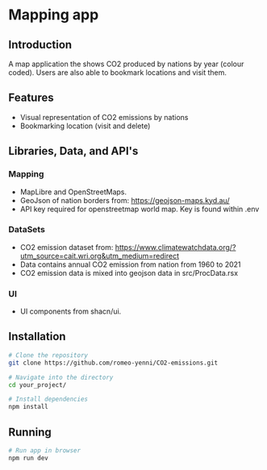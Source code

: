 # Mapping app

## Introduction

A map application the shows CO2 produced by nations by year (colour coded). Users are also able to bookmark locations and visit them.

## Features

- Visual representation of CO2 emissions by nations
- Bookmarking location (visit and delete)

## Libraries, Data, and API's

### Mapping
- MapLibre and OpenStreetMaps.
- GeoJson of nation borders from: https://geojson-maps.kyd.au/
- API key required for openstreetmap world map. Key is found within .env

### DataSets
- CO2 emission dataset from: https://www.climatewatchdata.org/?utm_source=cait.wri.org&utm_medium=redirect
- Data contains annual CO2 emission from nation from 1960 to 2021
- CO2 emission data is mixed into geojson data in src/ProcData.rsx

### UI
- UI components from shacn/ui.

## Installation

```bash
# Clone the repository
git clone https://github.com/romeo-yenni/CO2-emissions.git

# Navigate into the directory
cd your_project/

# Install dependencies
npm install
```

## Running

```bash
# Run app in browser
npm run dev
```
